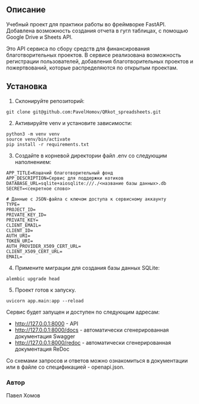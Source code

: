 ## Описание

Учебный проект для практики работы во фреймворке FastAPI. Добавлена возможность создания отчета в гугл таблицах, с помощью Google Drive и Sheets API.

Это API сервиса по сбору средств для финансирования благотворительных проектов. В сервисе реализована возможность регистрации пользователей, добавления благотворительных проектов и пожертвований, которые распределяются по открытым проектам.

## Установка
1. Склонируйте репозиторий:
```
git clone git@github.com:PavelHomov/QRkot_spreadsheets.git
```
2. Активируйте venv и установите зависимости:
```
python3 -m venv venv
source venv/bin/activate
pip install -r requirements.txt
```
3. Создайте в корневой директории файл .env со следующим наполнением:
```
APP_TITLE=Кошачий благотворительный фонд
APP_DESCRIPTION=Сервис для поддержки котиков
DATABASE_URL=sqlite+aiosqlite:///./<название базы данных>.db
SECRET=<секретное слово>

# Данные с JSON-файла с ключом доступа к сервисному аккаунту
TYPE=
PROJECT_ID=
PRIVATE_KEY_ID=
PRIVATE_KEY=
CLIENT_EMAIL=
CLIENT_ID=
AUTH_URI=
TOKEN_URI=
AUTH_PROVIDER_X509_CERT_URL=
CLIENT_X509_CERT_URL=
EMAIL=
```
4. Примените миграции для создания базы данных SQLite:
```
alembic upgrade head
```
5. Проект готов к запуску.
```
uvicorn app.main:app --reload 
```

Сервис будет запущен и доступен по следующим адресам:
- http://127.0.0.1:8000 - API
- http://127.0.0.1:8000/docs - автоматически сгенерированная документация Swagger
- http://127.0.0.1:8000/redoc - автоматически сгенерированная документация ReDoc

Со схемами запросов и ответов можно ознакомиться в документации или в файле со спецификацией - openapi.json.

### Автор
Павел Хомов
